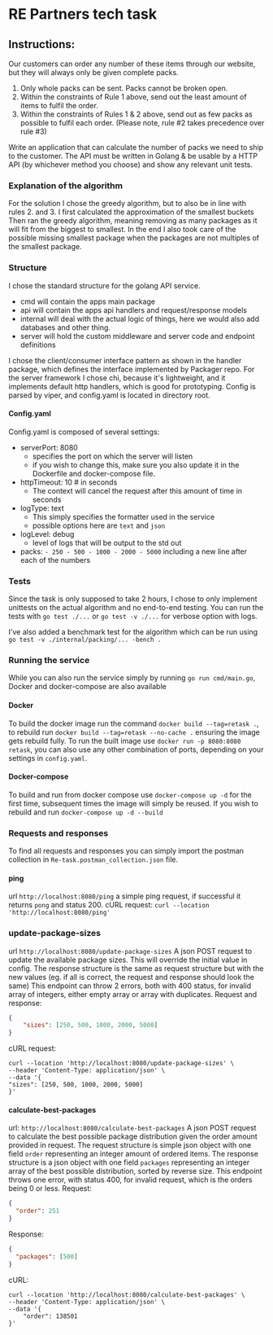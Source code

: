 # RE Partners tech task

## Instructions: 

Our customers can order any number of these items through our website, but they will always only
be given complete packs.
1. Only whole packs can be sent. Packs cannot be broken open.
2. Within the constraints of Rule 1 above, send out the least amount of items to fulfil the order.
3. Within the constraints of Rules 1 & 2 above, send out as few packs as possible to fulfil each
   order.
   (Please note, rule #2 takes precedence over rule #3)

Write an application that can calculate the number of packs we need to ship to the customer.
The API must be written in Golang & be usable by a HTTP API (by whichever method you
choose) and show any relevant unit tests.

### Explanation of the algorithm
For the solution I chose the greedy algorithm, but to also be in line with rules 2. and 3. I first calculated the approximation of the smallest buckets
Then ran the greedy algorithm, meaning removing as many packages as it will fit from the biggest to smallest. 
In the end I also took care of the possible missing smallest package when the packages are not multiples of the smallest package. 

### Structure
I chose the standard structure for the golang API service. 

- cmd will contain the apps main package
- api will contain the apps api handlers and request/response models
- internal will deal with the actual logic of things, here we would also add databases and other thing. 
- server will hold the custom middleware and server code and endpoint definitions

I chose the client/consumer interface pattern as shown in the handler package, which defines the interface implemented by Packager repo. 
For the server framework I chose chi, because it's lightweight, and it implements default http handlers, which is good for prototyping. 
Config is parsed by viper, and config.yaml is located in directory root.

#### Config.yaml
Config.yaml is composed of several settings: 
* serverPort: 8080
  * specifies the port on which the server will listen
  * if you wish to change this, make sure you also update it in the Dockerfile and docker-compose file. 
* httpTimeout: 10 # in seconds
  * The context will cancel the request after this amount of time in seconds
* logType: text
  * This simply specifies the formatter used in the service
  * possible options here are `text` and `json` 
* logLevel: debug
  * level of logs that will be output to the std out
* packs: `- 250 - 500 - 1000 - 2000 - 5000` including a new line after each of the numbers


### Tests
Since the task is only supposed to take 2 hours, I chose to only implement unittests on the actual algorithm and no end-to-end testing. 
You can run the tests with `go test ./...` or `go test -v ./...` for verbose option with logs. 

I've also added a benchmark test for the algorithm which can be run using `go test -v ./internal/packing/... -bench .`

### Running the service

While you can also run the service simply by running `go run cmd/main.go`, Docker and docker-compose are also available

#### Docker
To build the docker image run the command `docker build --tag=retask .`, to rebuild run `docker build --tag=retask --no-cache .` ensuring the image gets rebuild fully. 
To run the built image use `docker run -p 8080:8080 retask`, you can also use any other combination of ports, depending on your settings in `config.yaml`.

#### Docker-compose
To build and run from docker compose use `docker-compose up -d` for the first time, subsequent times the image will simply be reused. 
If you wish to rebuild and run `docker-compose up -d --build`

### Requests and responses
To find all requests and responses you can simply import the postman collection in `Re-task.postman_collection.json` file. 



#### ping
url `http://localhost:8080/ping`
a simple ping request, if successful it returns `pong` and status 200. 
cURL request: `curl --location 'http://localhost:8080/ping'`

### update-package-sizes
url `http://localhost:8080/update-package-sizes`
A json POST request to update the available package sizes. This will override the initial value in config. 
The response structure is the same as request structure but with the new values (eg. if all is correct, the request and response should look the same)
This endpoint can throw 2 errors, both with 400 status, for invalid array of integers, either empty array or array with duplicates. 
Request and response: 
```json
{
    "sizes": [250, 500, 1000, 2000, 5000]
}
```
cURL request: 
```
curl --location 'http://localhost:8080/update-package-sizes' \
--header 'Content-Type: application/json' \
--data '{
"sizes": [250, 500, 1000, 2000, 5000]
}'
```

#### calculate-best-packages
url: `http://localhost:8080/calculate-best-packages`
A json POST request to calculate the best possible package distribution given the order amount provided in request. 
The request structure is simple json object with one field `order` representing an integer amount of ordered items. 
The response structure is a json object with one field `packages` representing an integer array of the best possible distribution, sorted by reverse size. 
This endpoint throws one error, with status 400, for invalid request, which is the orders being 0 or less. 
Request: 
```json
{
  "order": 251
}
```
Response: 
```json
{
  "packages": [500]
}
```
cURL: 
```
curl --location 'http://localhost:8080/calculate-best-packages' \
--header 'Content-Type: application/json' \
--data '{
    "order": 138501
}'
```
